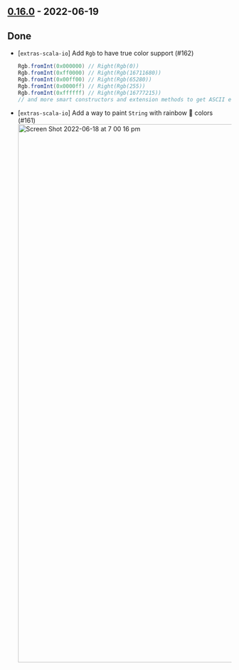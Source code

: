 ## [0.16.0](https://github.com/kevin-lee/extras/issues?utf8=%E2%9C%93&q=is%3Aissue+is%3Aclosed+-label%3Ainvalid+milestone%3Amilestone16) - 2022-06-19

## Done
* [`extras-scala-io`] Add `Rgb` to have true color support (#162)
  ```scala
  Rgb.fromInt(0x000000) // Right(Rgb(0))
  Rgb.fromInt(0xff0000) // Right(Rgb(16711680))
  Rgb.fromInt(0x00ff00) // Right(Rgb(65280))
  Rgb.fromInt(0x0000ff) // Right(Rgb(255))
  Rgb.fromInt(0xffffff) // Right(Rgb(16777215))
  // and more smart constructors and extension methods to get ASCII escape chars and HTML colors (hex)
  ```
* [`extras-scala-io`] Add a way to paint `String` with rainbow 🌈 colors (#161)
  <img width="1207" alt="Screen Shot 2022-06-18 at 7 00 16 pm" src="https://user-images.githubusercontent.com/2307335/174430754-07c3dc74-1b1f-48f6-b32f-4c8ab2b8a81c.png">